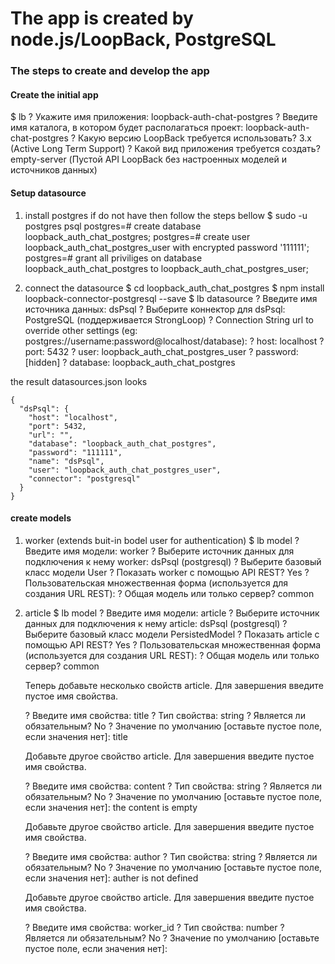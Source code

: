 # The app is created by node.js/LoopBack, PostgreSQL

  ### The steps to create and develop the app
 &NewLine;
 #### Create the initial app

  $ lb
   ? Укажите имя приложения: loopback-auth-chat-postgres
   ? Введите имя каталога, в котором будет располагаться проект: loopback-auth-chat-postgres
  ? Какую версию LoopBack требуется использовать? 3.x (Active Long Term Support)
   ? Какой вид приложения требуется создать? empty-server (Пустой API LoopBack без настроенных моделей и источников данных)

 #### Setup datasource

 1. install postgres if do not have then follow the steps bellow
      $ sudo -u postgres psql
      postgres=# create database loopback_auth_chat_postgres;
      postgres=# create user loopback_auth_chat_postgres_user with encrypted password '111111';
      postgres=# grant all priviliges on database loopback_auth_chat_postgres to loopback_auth_chat_postgres_user;


 2. connect the datasource
      $ cd loopback_auth_chat_postgres
      $ npm install loopback-connector-postgresql --save
      $ lb datasource
      ? Введите имя источника данных: dsPsql
      ? Выберите коннектор для dsPsql: PostgreSQL (поддерживается StrongLoop)
      ? Connection String url to override other settings (eg: postgres://username:password@localhost/database):
      ? host: localhost
      ? port: 5432
      ? user: loopback_auth_chat_postgres_user
      ? password: [hidden]
      ? database: loopback_auth_chat_postgres


  the result datasources.json looks

    {
      "dsPsql": {
        "host": "localhost",
        "port": 5432,
        "url": "",
        "database": "loopback_auth_chat_postgres",
        "password": "111111",
        "name": "dsPsql",
        "user": "loopback_auth_chat_postgres_user",
        "connector": "postgresql"
      }
    }


#### create models

1. worker (extends buit-in bodel user for authentication)
      $ lb model
      ? Введите имя модели: worker
      ? Выберите источник данных для подключения к нему worker: dsPsql (postgresql)
      ? Выберите базовый класс модели User
      ? Показать worker с помощью API REST? Yes
      ? Пользовательская множественная форма (используется для создания URL REST):
      ? Общая модель или только сервер? common

2. article
   $ lb model
   ? Введите имя модели: article
   ? Выберите источник данных для подключения к нему article: dsPsql (postgresql)
   ? Выберите базовый класс модели PersistedModel
   ? Показать article с помощью API REST? Yes
   ? Пользовательская множественная форма (используется для создания URL REST):
   ? Общая модель или только сервер? common

    Теперь добавьте несколько свойств article.
    Для завершения введите пустое имя свойства.

   ? Введите имя свойства: title
   ? Тип свойства: string
   ? Является ли обязательным? No
   ? Значение по умолчанию [оставьте пустое поле, если значения нет]: title

   Добавьте другое свойство article.
   Для завершения введите пустое имя свойства.

   ? Введите имя свойства: content
   ? Тип свойства: string
   ? Является ли обязательным? No
   ? Значение по умолчанию [оставьте пустое поле, если значения нет]: the content is empty

   Добавьте другое свойство article.
   Для завершения введите пустое имя свойства.

   ? Введите имя свойства: author
   ? Тип свойства: string
   ? Является ли обязательным? No
   ? Значение по умолчанию [оставьте пустое поле, если значения нет]: auther is not defined

   Добавьте другое свойство article.
   Для завершения введите пустое имя свойства.

    ? Введите имя свойства: worker_id
    ? Тип свойства: number
    ? Является ли обязательным? No
    ? Значение по умолчанию [оставьте пустое поле, если значения нет]:
